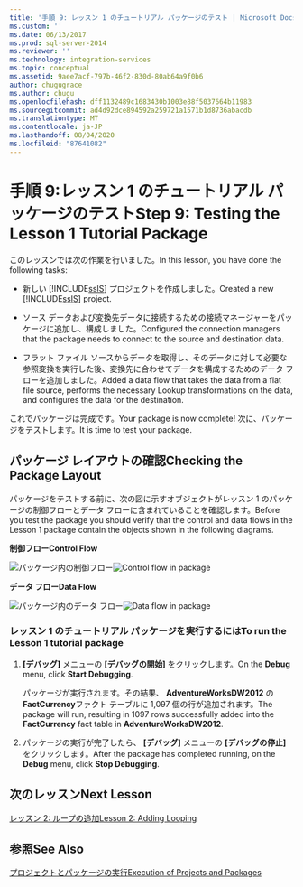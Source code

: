 ```yaml
---
title: '手順 9: レッスン 1 のチュートリアル パッケージのテスト | Microsoft Docs'
ms.custom: ''
ms.date: 06/13/2017
ms.prod: sql-server-2014
ms.reviewer: ''
ms.technology: integration-services
ms.topic: conceptual
ms.assetid: 9aee7acf-797b-46f2-830d-80ab64a9f0b6
author: chugugrace
ms.author: chugu
ms.openlocfilehash: dff1132489c1683430b1003e88f5037664b11983
ms.sourcegitcommit: ad4d92dce894592a259721a1571b1d8736abacdb
ms.translationtype: MT
ms.contentlocale: ja-JP
ms.lasthandoff: 08/04/2020
ms.locfileid: "87641082"
---
```

# <a name="step-9-testing-the-lesson-1-tutorial-package"></a><span data-ttu-id="4d4ce-102">手順 9:レッスン 1 のチュートリアル パッケージのテスト</span><span class="sxs-lookup"><span data-stu-id="4d4ce-102">Step 9: Testing the Lesson 1 Tutorial Package</span></span>
  <span data-ttu-id="4d4ce-103">このレッスンでは次の作業を行いました。</span><span class="sxs-lookup"><span data-stu-id="4d4ce-103">In this lesson, you have done the following tasks:</span></span>  
  
-   <span data-ttu-id="4d4ce-104">新しい [!INCLUDE[ssIS](../includes/ssis-md.md)] プロジェクトを作成しました。</span><span class="sxs-lookup"><span data-stu-id="4d4ce-104">Created a new [!INCLUDE[ssIS](../includes/ssis-md.md)] project.</span></span>  
  
-   <span data-ttu-id="4d4ce-105">ソース データおよび変換先データに接続するための接続マネージャーをパッケージに追加し、構成しました。</span><span class="sxs-lookup"><span data-stu-id="4d4ce-105">Configured the connection managers that the package needs to connect to the source and destination data.</span></span>  
  
-   <span data-ttu-id="4d4ce-106">フラット ファイル ソースからデータを取得し、そのデータに対して必要な参照変換を実行した後、変換先に合わせてデータを構成するためのデータ フローを追加しました。</span><span class="sxs-lookup"><span data-stu-id="4d4ce-106">Added a data flow that takes the data from a flat file source, performs the necessary Lookup transformations on the data, and configures the data for the destination.</span></span>  
  
 <span data-ttu-id="4d4ce-107">これでパッケージは完成です。</span><span class="sxs-lookup"><span data-stu-id="4d4ce-107">Your package is now complete!</span></span> <span data-ttu-id="4d4ce-108">次に、パッケージをテストします。</span><span class="sxs-lookup"><span data-stu-id="4d4ce-108">It is time to test your package.</span></span>  
  
## <a name="checking-the-package-layout"></a><span data-ttu-id="4d4ce-109">パッケージ レイアウトの確認</span><span class="sxs-lookup"><span data-stu-id="4d4ce-109">Checking the Package Layout</span></span>  
 <span data-ttu-id="4d4ce-110">パッケージをテストする前に、次の図に示すオブジェクトがレッスン 1 のパッケージの制御フローとデータ フローに含まれていることを確認します。</span><span class="sxs-lookup"><span data-stu-id="4d4ce-110">Before you test the package you should verify that the control and data flows in the Lesson 1 package contain the objects shown in the following diagrams.</span></span>  
  
 <span data-ttu-id="4d4ce-111">**制御フロー**</span><span class="sxs-lookup"><span data-stu-id="4d4ce-111">**Control Flow**</span></span>  
  
 <span data-ttu-id="4d4ce-112">![パッケージ内の制御フロー](../../2014/tutorials/media/task9lesson1control.gif "パッケージ内の制御フロー")</span><span class="sxs-lookup"><span data-stu-id="4d4ce-112">![Control flow in package](../../2014/tutorials/media/task9lesson1control.gif "Control flow in package")</span></span>  
  
 <span data-ttu-id="4d4ce-113">**データ フロー**</span><span class="sxs-lookup"><span data-stu-id="4d4ce-113">**Data Flow**</span></span>  
  
 <span data-ttu-id="4d4ce-114">![パッケージ内のデータ フロー](../../2014/tutorials/media/task9lesson1data.gif "パッケージ内のデータ フロー")</span><span class="sxs-lookup"><span data-stu-id="4d4ce-114">![Data flow in package](../../2014/tutorials/media/task9lesson1data.gif "Data flow in package")</span></span>  
  
### <a name="to-run-the-lesson-1-tutorial-package"></a><span data-ttu-id="4d4ce-115">レッスン 1 のチュートリアル パッケージを実行するには</span><span class="sxs-lookup"><span data-stu-id="4d4ce-115">To run the Lesson 1 tutorial package</span></span>  
  
1.  <span data-ttu-id="4d4ce-116">**[デバッグ]** メニューの **[デバッグの開始]** をクリックします。</span><span class="sxs-lookup"><span data-stu-id="4d4ce-116">On the **Debug** menu, click **Start Debugging**.</span></span>  
  
     <span data-ttu-id="4d4ce-117">パッケージが実行されます。その結果、 **AdventureWorksDW2012** の **FactCurrency**ファクト テーブルに 1,097 個の行が追加されます。</span><span class="sxs-lookup"><span data-stu-id="4d4ce-117">The package will run, resulting in 1097 rows successfully added into the **FactCurrency** fact table in **AdventureWorksDW2012**.</span></span>  
  
2.  <span data-ttu-id="4d4ce-118">パッケージの実行が完了したら、 **[デバッグ]** メニューの **[デバッグの停止]** をクリックします。</span><span class="sxs-lookup"><span data-stu-id="4d4ce-118">After the package has completed running, on the **Debug** menu, click **Stop Debugging**.</span></span>  
  
## <a name="next-lesson"></a><span data-ttu-id="4d4ce-119">次のレッスン</span><span class="sxs-lookup"><span data-stu-id="4d4ce-119">Next Lesson</span></span>  
 [<span data-ttu-id="4d4ce-120">レッスン 2: ループの追加</span><span class="sxs-lookup"><span data-stu-id="4d4ce-120">Lesson 2: Adding Looping</span></span>](../integration-services/lesson-2-adding-looping-with-ssis.md)  
  
## <a name="see-also"></a><span data-ttu-id="4d4ce-121">参照</span><span class="sxs-lookup"><span data-stu-id="4d4ce-121">See Also</span></span>  
 [<span data-ttu-id="4d4ce-122">プロジェクトとパッケージの実行</span><span class="sxs-lookup"><span data-stu-id="4d4ce-122">Execution of Projects and Packages</span></span>](packages/run-integration-services-ssis-packages.md)  
  
  
